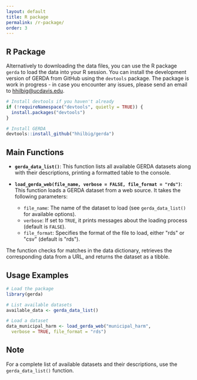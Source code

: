 ```yaml
---
layout: default
title: R package
permalink: /r-package/
order: 3
---
```

## R Package

Alternatively to downloading the data files, you can use the R package `gerda` to load the data into your R session. You can install the development version of GERDA from GitHub using the `devtools` package. The package is work in progress - in case you encounter any issues, please send an email to <hhilbig@ucdavis.edu>.

```R
# Install devtools if you haven't already
if (!requireNamespace("devtools", quietly = TRUE)) {
  install.packages("devtools")
}

# Install GERDA
devtools::install_github("hhilbig/gerda")
```

## Main Functions

- **`gerda_data_list()`**: This function lists all available GERDA datasets along with their descriptions, printing a formatted table to the console.

- **`load_gerda_web(file_name, verbose = FALSE, file_format = "rds")`**: This function loads a GERDA dataset from a web source. It takes the following parameters:
  - `file_name`: The name of the dataset to load (see `gerda_data_list()` for available options).
  - `verbose`: If set to `TRUE`, it prints messages about the loading process (default is `FALSE`).
  - `file_format`: Specifies the format of the file to load, either "rds" or "csv" (default is "rds").

The function checks for matches in the data dictionary, retrieves the corresponding data from a URL, and returns the dataset as a tibble.

## Usage Examples

```R
# Load the package
library(gerda)

# List available datasets
available_data <- gerda_data_list()

# Load a dataset
data_municipal_harm <- load_gerda_web("municipal_harm", 
  verbose = TRUE, file_format = "rds")
```

## Note

For a complete list of available datasets and their descriptions, use the `gerda_data_list()` function.
